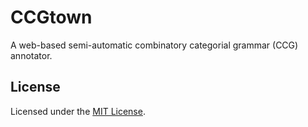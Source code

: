 # CCGtown

A web-based semi-automatic combinatory categorial grammar (CCG) annotator.

## License

Licensed under the [MIT License](LICENSE).
